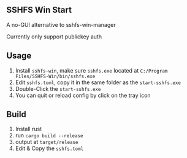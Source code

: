 ## SSHFS Win Start

A no-GUI alternative to sshfs-win-manager

Currently only support publickey auth

## Usage


1. Install `sshfs-win`, make sure `sshfs.exe` located at `C:/Program Files/SSHFS-Win/bin/sshfs.exe`
2. Edit `sshfs.toml`, copy it in the same folder as the `start-sshfs.exe`
3. Double-Click the `start-sshfs.exe`
4. You can quit or reload config by click on the tray icon

## Build

1. Install rust
2. run `cargo build --release`
3. output at `target/release` 
4. Edit & Copy the `sshfs.toml`